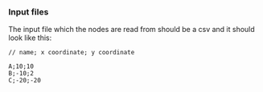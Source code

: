 ### Input files

The input file which the nodes are read from should be a csv and it should look like this:

```
// name; x coordinate; y coordinate

A;10;10
B;-10;2
C;-20;-20
```
